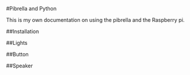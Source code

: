 #Pibrella and Python


This is my own documentation on using the pibrella and the Raspberry pi.

##Installation

##Lights

##Button

##Speaker
